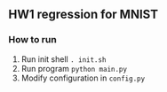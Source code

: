 ## HW1 regression for MNIST
### How to run
1. Run init shell `. init.sh`
2. Run program `python main.py`
3. Modify configuration in `config.py`
